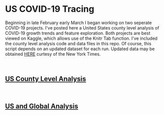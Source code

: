# US COVID-19 Tracing

Beginning in late February early March I began working on two seperate COVID-19 projects. 
I've posted here a United States county level analysis of COVID-19 growth trends and feature exploration. Both projects are best viewed on Kaggle, which allows use of the Knitr Tab function. I've included the county level analysis code and data files in this repo. Of course, this script depends on an updated dataset for each run. Updated data may be obtained [HERE](https://www.kaggle.com/fireballbyedimyrnmom/us-counties-covid-19-dataset) curtesy of the New York Times.

<br>

## [US County Level Analysis](https://www.kaggle.com/mcnamamj/us-county-spread-sir-mice-svm/input)

<br>

## [US and Global Analysis](https://www.kaggle.com/mcnamamj/covid-19-graphing-and-mapping)
